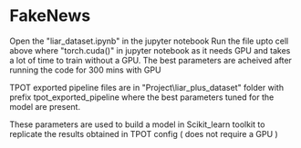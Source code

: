 # FakeNews
Open the "liar_dataset.ipynb" in the jupyter notebook 
Run the file upto cell above where "torch.cuda()" in jupyter notebook as it needs GPU and takes a lot of time to train without a GPU. 
The best parameters are acheived after running the code for 300 mins with GPU  

TPOT exported pipeline files are in "Project\liar_plus_dataset" folder with prefix tpot_exported_pipeline where the best parameters tuned for the model are present. 

These parameters are used to build a model in Scikit_learn toolkit to replicate the results obtained in TPOT config ( does not require a GPU ) 
